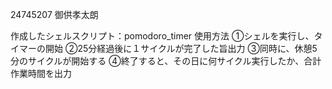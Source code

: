 24745207
御供孝太朗

作成したシェルスクリプト：pomodoro_timer
使用方法
①シェルを実行し、タイマーの開始
②25分経過後に１サイクルが完了した旨出力
③同時に、休憩5分のサイクルが開始する
④終了すると、その日に何サイクル実行したか、合計作業時間を出力



